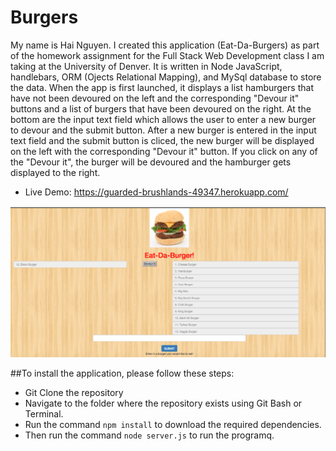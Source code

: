 # Burgers

My name is Hai Nguyen. I created this application (Eat-Da-Burgers) as part of the homework assignment for the Full Stack Web Development class I am taking at the University of Denver. It is written in Node JavaScript, handlebars, ORM (Ojects Relational Mapping), and MySql database to store the data. When the app is first launched, it displays a list hamburgers that have not been devoured on the left and the corresponding "Devour it" buttons and a list of burgers that have been devoured on the right. At the bottom are the input text field which allows the user to enter a new burger to devour and the submit button. After a new burger is entered in the input text field and the submit button is cliced, the new burger will be displayed on the left with the corresponding "Devour it" button. If you click on any of the "Devour it", the burger will be devoured and the hamburger gets displayed to the right.

* Live Demo: <https://guarded-brushlands-49347.herokuapp.com/>

![Image of Eat-Da-Burgers application](https://github.com/hnguy0221/Burgers/blob/master/public/assets/images/Eat-Da-Burgers.png)

##To install the application, please follow these steps:

* Git Clone the repository
* Navigate to the folder where the repository exists using Git Bash or Terminal.
* Run the command `npm install` to download the required dependencies.
* Then run the command `node server.js` to run the programq.
